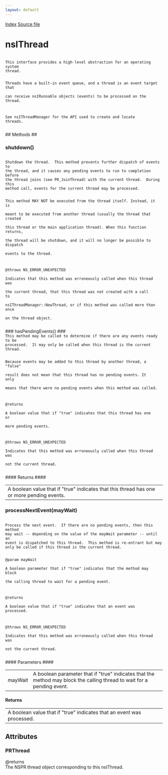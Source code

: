 ```yaml
---
layout: default
---
```

<div id='links'><a href="../index.html">Index</a>
<a href="http://dxr.mozilla.org/mozilla-central/source/xpcom/threads/nsIThread.idl">Source file</a>
</div>

# nsIThread #
<code>  
This interface provides a high-level abstraction for an operating system  
thread.  
  
Threads have a built-in event queue, and a thread is an event target that  
can receive nsIRunnable objects (events) to be processed on the thread.  
  
See nsIThreadManager for the API used to create and locate threads.  
  
</code>
## Methods ##

### shutdown() ###
<code>  
Shutdown the thread.  This method prevents further dispatch of events to  
the thread, and it causes any pending events to run to completion before  
the thread joins (see PR_JoinThread) with the current thread.  During this  
method call, events for the current thread may be processed.  
  
This method MAY NOT be executed from the thread itself.  Instead, it is  
meant to be executed from another thread (usually the thread that created  
this thread or the main application thread).  When this function returns,  
the thread will be shutdown, and it will no longer be possible to dispatch  
events to the thread.  
  
@throws NS_ERROR_UNEXPECTED  
  Indicates that this method was erroneously called when this thread was  
  the current thread, that this thread was not created with a call to  
  nsIThreadManager::NewThread, or if this method was called more than once  
  on the thread object.  
  
</code>
### hasPendingEvents() ###
<code>  
This method may be called to determine if there are any events ready to be  
processed.  It may only be called when this thread is the current thread.  
  
Because events may be added to this thread by another thread, a "false"  
result does not mean that this thread has no pending events.  It only  
means that there were no pending events when this method was called.  
  
@returns  
  A boolean value that if "true" indicates that this thread has one or  
  more pending events.  
  
@throws NS_ERROR_UNEXPECTED  
  Indicates that this method was erroneously called when this thread was  
  not the current thread.  
  
</code>
#### Returns ####

<table>

<tr>
<td>  A boolean value that if "true" indicates that this thread has one or  
  more pending events.  
</td>
</tr>

</table>

### processNextEvent(mayWait) ###
<code>  
Process the next event.  If there are no pending events, then this method  
may wait -- depending on the value of the mayWait parameter -- until an  
event is dispatched to this thread.  This method is re-entrant but may  
only be called if this thread is the current thread.  
  
@param mayWait  
  A boolean parameter that if "true" indicates that the method may block  
  the calling thread to wait for a pending event.  
  
@returns  
  A boolean value that if "true" indicates that an event was processed.  
  
@throws NS_ERROR_UNEXPECTED  
  Indicates that this method was erroneously called when this thread was  
  not the current thread.  
  
</code>
#### Parameters ####

<table>

<tr>
<td>mayWait</td>
<td>  A boolean parameter that if "true" indicates that the method may block  
  the calling thread to wait for a pending event.  
</td>
</tr>

</table>

#### Returns ####

<table>

<tr>
<td>  A boolean value that if "true" indicates that an event was processed.  
</td>
</tr>

</table>

## Attributes ##

### PRThread ###
  
@returns  
  The NSPR thread object corresponding to this nsIThread.  
  
